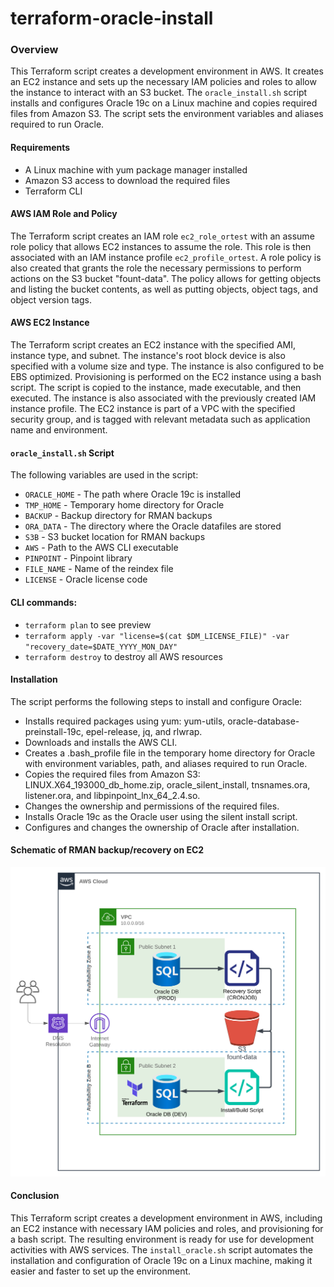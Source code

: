 # terraform-oracle-install

### Overview

This Terraform script creates a development environment in AWS. It creates an EC2 instance and sets up the necessary IAM policies and roles to allow the instance to interact with an S3 bucket. The `oracle_install.sh` script installs and configures Oracle 19c on a Linux machine and copies required files from Amazon S3. The script sets the environment variables and aliases required to run Oracle.

#### Requirements

- A Linux machine with yum package manager installed
- Amazon S3 access to download the required files
- Terraform CLI

#### AWS IAM Role and Policy

The Terraform script creates an IAM role `ec2_role_ortest` with an assume role policy that allows EC2 instances to assume the role. This role is then associated with an IAM instance profile `ec2_profile_ortest`. A role policy is also created that grants the role the necessary permissions to perform actions on the S3 bucket "fount-data". The policy allows for getting objects and listing the bucket contents, as well as putting objects, object tags, and object version tags.

#### AWS EC2 Instance

The Terraform script creates an EC2 instance with the specified AMI, instance type, and subnet. The instance's root block device is also specified with a volume size and type. The instance is also configured to be EBS optimized. Provisioning is performed on the EC2 instance using a bash script. The script is copied to the instance, made executable, and then executed. The instance is also associated with the previously created IAM instance profile. The EC2 instance is part of a VPC with the specified security group, and is tagged with relevant metadata such as application name and environment.

#### `oracle_install.sh` Script

The following variables are used in the script:

- `ORACLE_HOME` - The path where Oracle 19c is installed
- `TMP_HOME` - Temporary home directory for Oracle
- `BACKUP` - Backup directory for RMAN backups
- `ORA_DATA` - The directory where the Oracle datafiles are stored
- `S3B` - S3 bucket location for RMAN backups
- `AWS` - Path to the AWS CLI executable
- `PINPOINT` - Pinpoint library
- `FILE_NAME` - Name of the reindex file
- `LICENSE` - Oracle license code

#### CLI commands:

- `terraform plan` to see preview
- `terraform apply -var "license=$(cat $DM_LICENSE_FILE)" -var "recovery_date=$DATE_YYYY_MON_DAY"`
- `terraform destroy` to destroy all AWS resources

#### Installation

The script performs the following steps to install and configure Oracle:

- Installs required packages using yum: yum-utils, oracle-database-preinstall-19c, epel-release, jq, and rlwrap.
- Downloads and installs the AWS CLI.
- Creates a .bash_profile file in the temporary home directory for Oracle with environment variables, path, and aliases required to run Oracle.
- Copies the required files from Amazon S3: LINUX.X64_193000_db_home.zip, oracle_silent_install, tnsnames.ora, listener.ora, and libpinpoint_lnx_64_2.4.so.
- Changes the ownership and permissions of the required files.
- Installs Oracle 19c as the Oracle user using the silent install script.
- Configures and changes the ownership of Oracle after installation.

#### Schematic of RMAN backup/recovery on EC2

![oracle_ec2](aws_ec2_oracle_recovery_backup.svg)

#### Conclusion

This Terraform script creates a development environment in AWS, including an EC2 instance with necessary IAM policies and roles, and provisioning for a bash script. The resulting environment is ready for use for development activities with AWS services. The `install_oracle.sh` script automates the installation and configuration of Oracle 19c on a Linux machine, making it easier and faster to set up the environment.
